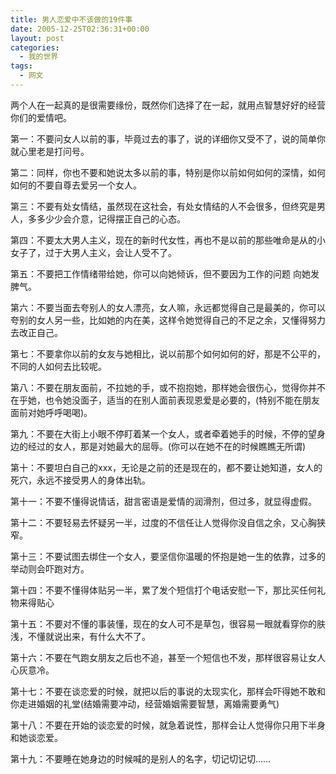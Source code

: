 ```yaml
---
title: 男人恋爱中不该做的19件事
date: 2005-12-25T02:36:31+00:00
layout: post
categories:
  - 我的世界
tags:
  - 网文
---
```


两个人在一起真的是很需要缘份，既然你们选择了在一起，就用点智慧好好的经营你们的爱情吧。

第一：不要问女人以前的事，毕竟过去的事了，说的详细你又受不了，说的简单你就心里老是打问号。

第二：同样，你也不要和她说太多以前的事，特别是你以前如何如何的深情，如何如何的不要自尊去爱另一个女人。

第三：不要有处女情结，虽然现在这社会，有处女情结的人不会很多，但终究是男人，多多少少会介意，记得摆正自己的心态。

第四：不要太大男人主义，现在的新时代女性，再也不是以前的那些唯命是从的小女子了，过于大男人主义，会让人受不了。

第五：不要把工作情绪带给她，你可以向她倾诉，但不要因为工作的问题 向她发脾气。

第六：不要当面去夸别人的女人漂亮，女人嘛，永远都觉得自己是最美的，你可以夸别的女人另一些，比如她的内在美，这样令她觉得自己的不足之余，又懂得努力去改正自己。

第七：不要拿你以前的女友与她相比，说以前那个如何如何的好，那是不公平的，不同的人如何去比较呢。

第八：不要在朋友面前，不拉她的手，或不抱抱她，那样她会很伤心，觉得你并不在乎她，也令她没面子，适当的在别人面前表现恩爱是必要的，(特别不能在朋友面前对她呼呼喝喝)。

第九：不要在大街上小眼不停盯着某一个女人，或者牵着她手的时候，不停的望身边的经过的女人，那是对她最大的屈辱。(你可以在她不在的时候瞧瞧无所谓)

第十：不要坦白自己的xxx，无论是之前的还是现在的，都不要让她知道，女人的死穴，永远不接受男人的身体出轨。

第十一：不要不懂得说情话，甜言密语是爱情的润滑剂，但过多，就显得虚假。

第十二：不要轻易去怀疑另一半，过度的不信任让人觉得你没自信之余，又心胸狭窄。

第十三：不要试图去绑住一个女人，要坚信你温暖的怀抱是她一生的依靠，过多的举动则会吓跑对方。

第十四：不要不懂得体贴另一半，累了发个短信打个电话安慰一下，那比买任何礼物来得贴心

第十五：不要对不懂的事装懂，现在的女人可不是草包，很容易一眼就看穿你的肤浅，不懂就说出来，有什么大不了。

第十六：不要在气跑女朋友之后也不追，甚至一个短信也不发，那样很容易让女人心灰意冷。

第十七：不要在谈恋爱的时候，就把以后的事说的太现实化，那样会吓得她不敢和你走进婚姻的礼堂(结婚需要冲动，经营婚姻需要智慧，离婚需要勇气)

第十八：不要在开始的谈恋爱的时候，就急着说性，那样会让人觉得你只用下半身和她谈恋爱。

第十九：不要睡在她身边的时候喊的是别人的名字，切记切记切……